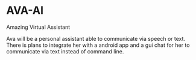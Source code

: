 # AVA-AI
Amazing Virtual Assistant

Ava will be a personal assistant able to communicate via speech or text.
There is plans to integrate her with a android app and a gui chat for her to communicate via text instead of command line.
